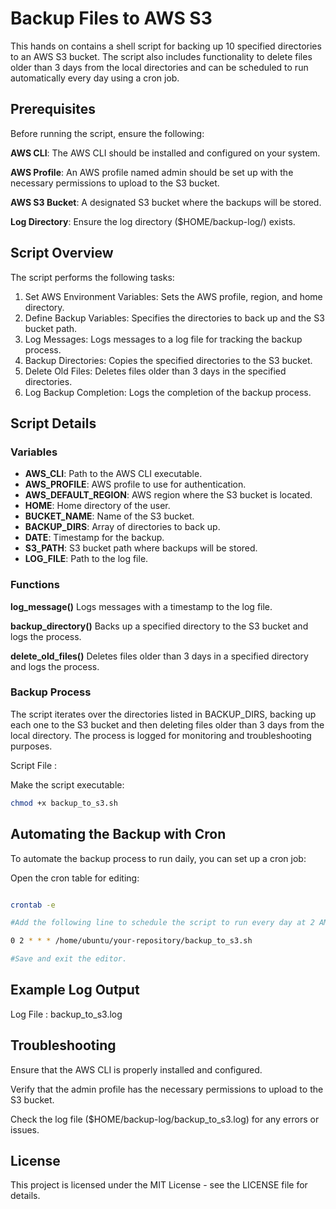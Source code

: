 # Backup Files to AWS S3
This hands on contains a shell script for backing up 10 specified directories to an AWS S3 bucket. 
The script also includes functionality to delete files older than 3 days from the local directories and can be scheduled to run automatically every day using a cron job.

## Prerequisites
Before running the script, ensure the following:

**AWS CLI**: The AWS CLI should be installed and configured on your system.

**AWS Profile**: An AWS profile named admin should be set up with the necessary permissions to upload to the S3 bucket.

**AWS S3 Bucket**: A designated S3 bucket where the backups will be stored.

**Log Directory**: Ensure the log directory ($HOME/backup-log/) exists.

## Script Overview
The script performs the following tasks:

1. Set AWS Environment Variables: Sets the AWS profile, region, and home directory.
2. Define Backup Variables: Specifies the directories to back up and the S3 bucket path.
3. Log Messages: Logs messages to a log file for tracking the backup process.
4. Backup Directories: Copies the specified directories to the S3 bucket.
5. Delete Old Files: Deletes files older than 3 days in the specified directories.
6. Log Backup Completion: Logs the completion of the backup process.

## Script Details
### Variables
- **AWS_CLI**: Path to the AWS CLI executable.
- **AWS_PROFILE**: AWS profile to use for authentication.
- **AWS_DEFAULT_REGION**: AWS region where the S3 bucket is located.
- **HOME**: Home directory of the user.
- **BUCKET_NAME**: Name of the S3 bucket.
- **BACKUP_DIRS**: Array of directories to back up.
- **DATE**: Timestamp for the backup.
- **S3_PATH**: S3 bucket path where backups will be stored.
- **LOG_FILE**: Path to the log file.

### Functions

**log_message()**
Logs messages with a timestamp to the log file.

**backup_directory()**
Backs up a specified directory to the S3 bucket and logs the process.

**delete_old_files()**
Deletes files older than 3 days in a specified directory and logs the process.

### Backup Process
The script iterates over the directories listed in BACKUP_DIRS, backing up each one to the S3 bucket and then deleting files older than 3 days from the local directory. 
The process is logged for monitoring and troubleshooting purposes.

Script File : [](./)


Make the script executable:

```bash
chmod +x backup_to_s3.sh
```

## Automating the Backup with Cron

To automate the backup process to run daily, you can set up a cron job:

Open the cron table for editing:

```bash

crontab -e

#Add the following line to schedule the script to run every day at 2 AM:

0 2 * * * /home/ubuntu/your-repository/backup_to_s3.sh

#Save and exit the editor.
```

## Example Log Output

Log File : backup_to_s3.log

## Troubleshooting
Ensure that the AWS CLI is properly installed and configured.

Verify that the admin profile has the necessary permissions to upload to the S3 bucket.

Check the log file ($HOME/backup-log/backup_to_s3.log) for any errors or issues.

## License
This project is licensed under the MIT License - see the LICENSE file for details.
